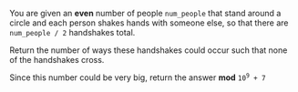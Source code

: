 You are given an **even** number of people `num_people` that stand around a circle and each person shakes hands with someone else, so that there are `num_people / 2` handshakes total.

Return the number of ways these handshakes could occur such that none of the handshakes cross.

Since this number could be very big, return the answer **mod** <code>10<sup>9</sup> + 7</code>